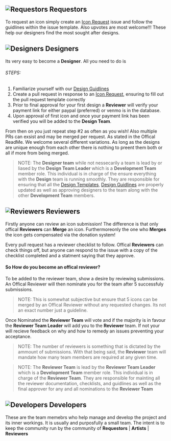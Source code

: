 ## ![Requestors](https://api.iconify.design/mdi-account-circle.svg?color=%23ba68c8&height=20) Requestors
To request an icon simply create an [Icon Request](https://github.com/forumicon/forumicons/issues/new?assignees=&labels=ICON+Request&template=---icon-request.md&title=%5BICON+REQUEST%5D+) issue and follow the guidlines within the issue template. Also upvotes are most welcome!!! These help our designers find the most sought after designs.

## ![Designers](https://api.iconify.design/mdi-check-decagram.svg?color=%2342a5f5&height=20) Designers
Its very easy to become a **Designer**. All you need to do is

###### STEPS:
1. Familiarize yourself with our [Design Guidlines](https://github.com/forumicon/forumicons/tree/master/design)
2. Create a pull request in response to an [Icon Request](https://github.com/forumicon/forumicons/issues/new?assignees=&labels=ICON+Request&template=---icon-request.md&title=%5BICON+REQUEST%5D+), ensuring to fill out the pull request template correctly
3. Prior to final approval for your first design a **Reviewer** will verify your payment link for either paypal (preferred) or venmo is in the database.
4. Upon approval of first icon and once your payment link has been verified you will be added to the **Design Team**.

From then on you just repeat step #2 as often as you wish! Also multiple PRs can exsist and may be merged per request. As stated in the Offical ReadMe. We welcome several different variations. As long as the designs are unique enough from each other there is nothing to preent them both or all if more from being merged.

> NOTE: The **Designer team** while not nessecarily a team is lead by or liased by the **Design Team Leader** which is a **Development Team** member role. This individual is in charge of the ensure everything with the **Design** team is running smoothly. They are responsible for ensuring that all the [Design Templates](https://github.com/forumicon/forumicons/tree/master/templates), [Design Guidlines](https://github.com/forumicon/forumicons/tree/master/design) are properly updated as well as approving designers to the team along with the other **Development Team** members.

## ![Reviewers](https://api.iconify.design/mdi-clipboard-check.svg?color=%23ef5350&height=20) Reviewers

Firstly anyone can review an icon submission! The difference is that only offical **Reviewers** can **Merge** an icon. Furthermoreonly the one who **Merges** the icon gets compensated via the donation system!

Every pull request has a reviewer checklist to follow. Offical **Reviewers** can check things off, but anyone can respond to the issue with a copy of the checklist completed and a statment saying that they approve.

#### So How do you become an offical reviewer?

To be added to the reviewer team, show a desire by reviewing submissions. An Offical Reviewer will then nominate you for the team after 5 successfuly submissions.
> NOTE: This is somewhat subjective but ensure that 5 icons can be merged by an Offical Reviewer without any requested changes. Its not an exact number just a guideline.

Once Nominated the **Reviewer Team** will vote and if the majority is in favour the **Reviewer Team Leader** will add you to the **Reviewer** team. If not your will recieve feedback on why and how to remedy an issues preventing your acceptance.

> NOTE: The number of reviewers is something that is dictated by the ammount of submissions. With that being said, the **Reviewer** team will mandate how many team members are required at any given time.

> NOTE: The **Reviewer Team** is lead by the **Reviewer Team Leader** which is a **Development Team** member role. This individual is in charge of the **Reviewer Team**. They are responsible for mainting all the reviewer documentation, checklists, and guidlines as well as the final approver for any and all nominations to the **Reviewer Team**

## ![Developers](https://api.iconify.design/mdi-shield-check.svg?color=%2326a69a&height=20) Developers

These are the team memebrs who help manage and develop the project and its inner workings. It is usually and purposfully a small team. The intent is to keep the community run by the community of **Requestors** | **Artists** | **Reviewers**
